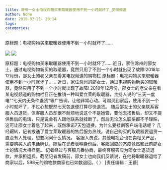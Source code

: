 ```yaml
---
title: 滁州一女士电视购物买来取暖器使用不到一小时就坏了_安徽频道
author: None
date: 2019-02-21- 20:14
tags: 
categories: 
---
```

原标题：电视购物买来取暖器使用不到一小时就坏了......
<!-- more -->
                
<img align="center" border="0" src="http://p3.ifengimg.com/a/2019_08/403d880c5ccd6fc_size20_w780_h622.webp" />
                
<img align="center" border="0" src="http://p2.ifengimg.com/a/2016/0810/204c433878d5cf9size1_w16_h16.png" />
            
原标题：电视购物买来取暖器使用不到一小时就坏了......近日，家住滁州的邵女士，通过电视购物新买的取暖器，竟然只用了不到一个小时就出现了故障!2018年12月份，邵女士的老父亲在看某电视频道的购物栏
原标题：电视购物买来取暖器使用不到一小时就坏了......
近日，家住滁州的邵女士，通过电视购物新买的取暖器，竟然只用了不到一个小时就出现了故障!
2018年12月份，邵女士的老父亲在看某电视频道的购物栏目正在推销一种叫爱立莱的取暖器，主持人说的“三天一度电”“七天内无条件退货”等广告词，让他非常心动。可购买到家后，使用不到一个小时就坏了，不过心想既然七天包退便打算尽快退货。
随后邵女士的父亲联系客服人员退货，但客服人员却很不耐烦地说这个不是她管，要他去找售后，却又不提供售后的电话，只是说会有人跟他联系就挂断了。然后无论怎么联系都不予理睬，这可让邵女士着急了起来，既然承诺7天包退换，为什么要挂断客户端电话呢？
几经辗转，记者拨通了爱立莱取暖器的售后服务热线。说自己购买的取暖器要退货一直没有人处理，想要问问什么情况。
客服人员说，其他电视台也在卖相关产品，需要购买人的电话确认。随后在记者表明身份后，客服回应的态度竟然和此前邵女士的情况大相径庭。
记者经过与客服几番协商，最终客服答应为邵女士退货退款，并承担运费。截至记者发稿前，邵女士也向我们反馈说，在他将取暖器退给了商家以后，598元的购物款商家也已如数退回。（
）
[责任编辑：王蔷]
            
